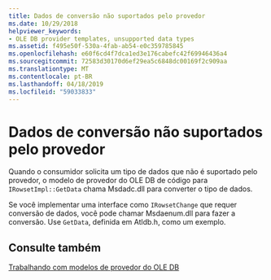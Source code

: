 ```yaml
---
title: Dados de conversão não suportados pelo provedor
ms.date: 10/29/2018
helpviewer_keywords:
- OLE DB provider templates, unsupported data types
ms.assetid: f495e50f-530a-4fab-ab54-e0c359785845
ms.openlocfilehash: e60f6cd4f7dca1ed3e176cabefc42f69946436a4
ms.sourcegitcommit: 72583d30170d6ef29ea5c6848dc00169f2c909aa
ms.translationtype: MT
ms.contentlocale: pt-BR
ms.lasthandoff: 04/18/2019
ms.locfileid: "59033833"
---
```

# <a name="converting-data-not-supported-by-the-provider"></a>Dados de conversão não suportados pelo provedor

Quando o consumidor solicita um tipo de dados que não é suportado pelo provedor, o modelo de provedor do OLE DB de código para `IRowsetImpl::GetData` chama Msdadc.dll para converter o tipo de dados.

Se você implementar uma interface como `IRowsetChange` que requer conversão de dados, você pode chamar Msdaenum.dll para fazer a conversão. Use `GetData`, definida em Atldb.h, como um exemplo.

## <a name="see-also"></a>Consulte também

[Trabalhando com modelos de provedor do OLE DB](../../data/oledb/working-with-ole-db-provider-templates.md)